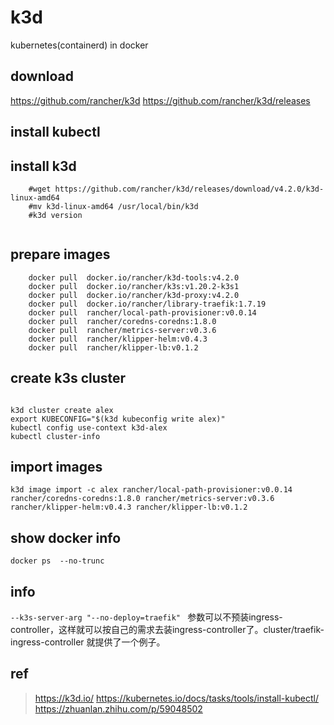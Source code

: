# k3d

kubernetes(containerd) in docker

## download

https://github.com/rancher/k3d
https://github.com/rancher/k3d/releases

## install kubectl

## install k3d

```
    #wget https://github.com/rancher/k3d/releases/download/v4.2.0/k3d-linux-amd64
    #mv k3d-linux-amd64 /usr/local/bin/k3d
    #k3d version
    
```
## prepare images

```
    docker pull  docker.io/rancher/k3d-tools:v4.2.0
    docker pull  docker.io/rancher/k3s:v1.20.2-k3s1
    docker pull  docker.io/rancher/k3d-proxy:v4.2.0
    docker pull  docker.io/rancher/library-traefik:1.7.19
    docker pull  rancher/local-path-provisioner:v0.0.14
    docker pull  rancher/coredns-coredns:1.8.0
    docker pull  rancher/metrics-server:v0.3.6
    docker pull  rancher/klipper-helm:v0.4.3
    docker pull  rancher/klipper-lb:v0.1.2

```

## create k3s cluster

```

k3d cluster create alex
export KUBECONFIG="$(k3d kubeconfig write alex)"
kubectl config use-context k3d-alex
kubectl cluster-info

```
## import images

```
k3d image import -c alex rancher/local-path-provisioner:v0.0.14 rancher/coredns-coredns:1.8.0 rancher/metrics-server:v0.3.6 rancher/klipper-helm:v0.4.3 rancher/klipper-lb:v0.1.2
```

## show docker info

```
docker ps  --no-trunc
```

## info

`--k3s-server-arg "--no-deploy=traefik" ` 参数可以不预装ingress-controller，这样就可以按自己的需求去装ingress-controller了。cluster/traefik-ingress-controller 就提供了一个例子。

## ref
>https://k3d.io/
>https://kubernetes.io/docs/tasks/tools/install-kubectl/
>https://zhuanlan.zhihu.com/p/59048502